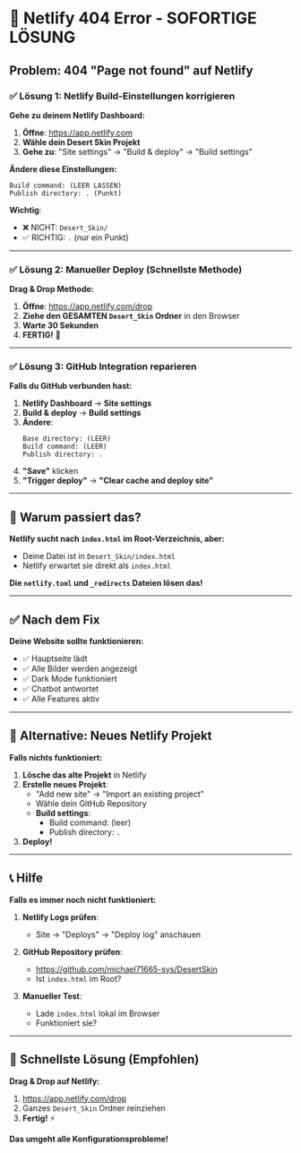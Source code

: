 # 🚨 Netlify 404 Error - SOFORTIGE LÖSUNG

## Problem: 404 "Page not found" auf Netlify

### ✅ Lösung 1: Netlify Build-Einstellungen korrigieren

**Gehe zu deinem Netlify Dashboard:**

1. **Öffne**: https://app.netlify.com
2. **Wähle dein Desert Skin Projekt**
3. **Gehe zu**: "Site settings" → "Build & deploy" → "Build settings"

**Ändere diese Einstellungen:**

```
Build command: (LEER LASSEN)
Publish directory: . (Punkt)
```

**Wichtig**: 
- ❌ NICHT: `Desert_Skin/`
- ✅ RICHTIG: `.` (nur ein Punkt)

---

### ✅ Lösung 2: Manueller Deploy (Schnellste Methode)

**Drag & Drop Methode:**

1. **Öffne**: https://app.netlify.com/drop
2. **Ziehe den GESAMTEN `Desert_Skin` Ordner** in den Browser
3. **Warte 30 Sekunden**
4. **FERTIG!** 🎉

---

### ✅ Lösung 3: GitHub Integration reparieren

**Falls du GitHub verbunden hast:**

1. **Netlify Dashboard** → **Site settings**
2. **Build & deploy** → **Build settings**
3. **Ändere**:
   ```
   Base directory: (LEER)
   Build command: (LEER)
   Publish directory: .
   ```
4. **"Save"** klicken
5. **"Trigger deploy"** → **"Clear cache and deploy site"**

---

## 🔧 Warum passiert das?

**Netlify sucht nach `index.html` im Root-Verzeichnis, aber:**
- Deine Datei ist in `Desert_Skin/index.html`
- Netlify erwartet sie direkt als `index.html`

**Die `netlify.toml` und `_redirects` Dateien lösen das!**

---

## ✅ Nach dem Fix

**Deine Website sollte funktionieren:**
- ✅ Hauptseite lädt
- ✅ Alle Bilder werden angezeigt
- ✅ Dark Mode funktioniert
- ✅ Chatbot antwortet
- ✅ Alle Features aktiv

---

## 🚀 Alternative: Neues Netlify Projekt

**Falls nichts funktioniert:**

1. **Lösche das alte Projekt** in Netlify
2. **Erstelle neues Projekt**:
   - "Add new site" → "Import an existing project"
   - Wähle dein GitHub Repository
   - **Build settings**:
     - Build command: (leer)
     - Publish directory: `.`
3. **Deploy!**

---

## 📞 Hilfe

**Falls es immer noch nicht funktioniert:**

1. **Netlify Logs prüfen**:
   - Site → "Deploys" → "Deploy log" anschauen
   
2. **GitHub Repository prüfen**:
   - https://github.com/michael71665-sys/DesertSkin
   - Ist `index.html` im Root?

3. **Manueller Test**:
   - Lade `index.html` lokal im Browser
   - Funktioniert sie?

---

## 🎯 Schnellste Lösung (Empfohlen)

**Drag & Drop auf Netlify:**
1. https://app.netlify.com/drop
2. Ganzes `Desert_Skin` Ordner reinziehen
3. **Fertig!** ⚡

**Das umgeht alle Konfigurationsprobleme!**
